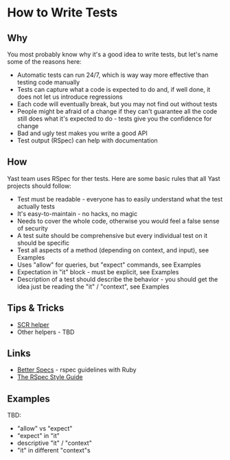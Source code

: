How to Write Tests
==================

Why
---
You most probably know why it's a good idea to write tests, but let's name some
of the reasons here:

* Automatic tests can run 24/7, which is way way more effective than testing
  code manually
* Tests can capture what a code is expected to do and, if well done, it does not
  let us introduce regressions
* Each code will eventually break, but you may not find out without tests
* People might be afraid of a change if they can't guarantee all the code still
  does what it's expected to do - tests give you the confidence for change
* Bad and ugly test makes you write a good API
* Test output (RSpec) can help with documentation

How
---
Yast team uses RSpec for ther tests. Here are some basic rules that all Yast
projects should follow:

* Test must be readable - everyone has to easily understand what the test
  actually tests
* It's easy-to-maintain - no hacks, no magic
* Needs to cover the whole code, otherwise you would feel a false sense of
  security
* A test suite should be comprehensive but every individual test on it should
  be specific
* Test all aspects of a method (depending on context, and input), see Examples
* Uses "allow" for queries, but "expect" commands, see Examples
* Expectation in "it" block - must be explicit, see Examples
* Description of a test should describe the behavior - you should get the idea
  just be reading the "it" / "context", see Examples

Tips & Tricks
-------------
* [SCR helper](https://github.com/yast/yast-country/blob/master/keyboard/test/SCRStub.rb)
* Other helpers - TBD

Links
-----
- [Better Specs](http://betterspecs.org/) - rspec guidelines with Ruby
- [The RSpec Style Guide](https://github.com/reachlocal/rspec-style-guide)

Examples
--------
TBD:
* "allow" vs "expect"
* "expect" in "it"
* descriptive "it" / "context"
* "it" in different "context"s
